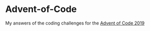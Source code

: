 # Advent-of-Code

My answers of the coding challenges for the [Advent of Code 2019](https://adventofcode.com/)
